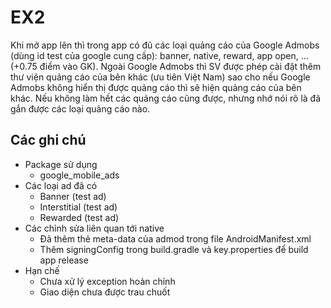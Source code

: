 # EX2

Khi mở app lên thì trong app có đủ các loại quảng cáo của Google Admobs (dùng id test của google cung cấp): banner, native, reward, app open, … (+0.75 điểm vào GK). Ngoài Google Admobs thì SV được phép cài đặt thêm thư viện quảng cáo của bên khác (ưu tiên Việt Nam) sao cho nếu Google Admobs không hiển thị được quảng cáo thì sẽ hiện quảng cáo của bên khác. Nếu không làm hết các quảng cáo cũng được, nhưng nhớ nói rõ là đã gắn được các loại quảng cáo nào.

## Các ghi chú

- Package sử dụng
    + google_mobile_ads
- Các loại ad đã có
    + Banner (test ad)
    + Interstitial (test ad)
    + Rewarded (test ad)
- Các chỉnh sửa liên quan tới native
    + Đã thêm thẻ meta-data của admod trong file AndroidManifest.xml
    + Thêm signingConfig trong build.gradle và key.properties để build app release
- Hạn chế
    + Chưa xử lý exception hoàn chỉnh
    + Giao diện chưa được trau chuốt
